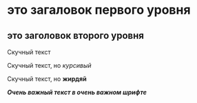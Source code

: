 # это загаловок первого уровня
## это заголовок второго уровня
Скучный текст

Скучный текст, но  _курсивый_

Скучный текст, но **жирдяй**

_**Очень важный текст в очень важном шрифте**_

